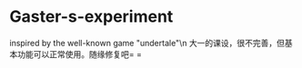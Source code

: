 # Gaster-s-experiment
inspired by the well-known game "undertale"\n
大一的课设，很不完善，但基本功能可以正常使用。随缘修复吧= =

